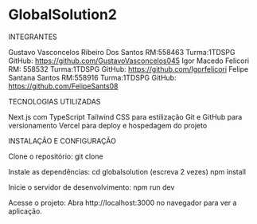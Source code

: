 # GlobalSolution2
INTEGRANTES

Gustavo Vasconcelos Ribeiro Dos Santos RM:558463 Turma:1TDSPG GitHub: https://github.com/GustavoVasconcelos045 
Igor Macedo Felicori RM: 558532 Turma:1TDSPG GitHub: https://github.com/Igorfelicori 
Felipe Santana Santos RM:558916 Turma:1TDSPG GitHub: https://github.com/FelipeSants08


TECNOLOGIAS UTILIZADAS

Next.js com TypeScript
Tailwind CSS para estilização
Git e GitHub para versionamento
Vercel para deploy e hospedagem do projeto

INSTALAÇÃO E CONFIGURAÇÃO

Clone o repositório: git clone 

Instale as dependências: cd globalsolution (escreva 2 vezes) npm install

Inicie o servidor de desenvolvimento: npm run dev

Acesse o projeto: Abra http://localhost:3000 no navegador para ver a aplicação.

